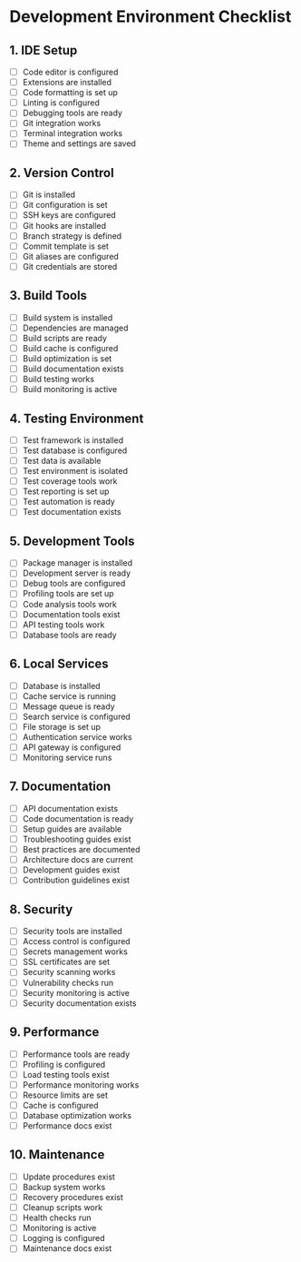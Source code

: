 # Development Environment Checklist

## 1. IDE Setup
- [ ] Code editor is configured
- [ ] Extensions are installed
- [ ] Code formatting is set up
- [ ] Linting is configured
- [ ] Debugging tools are ready
- [ ] Git integration works
- [ ] Terminal integration works
- [ ] Theme and settings are saved

## 2. Version Control
- [ ] Git is installed
- [ ] Git configuration is set
- [ ] SSH keys are configured
- [ ] Git hooks are installed
- [ ] Branch strategy is defined
- [ ] Commit template is set
- [ ] Git aliases are configured
- [ ] Git credentials are stored

## 3. Build Tools
- [ ] Build system is installed
- [ ] Dependencies are managed
- [ ] Build scripts are ready
- [ ] Build cache is configured
- [ ] Build optimization is set
- [ ] Build documentation exists
- [ ] Build testing works
- [ ] Build monitoring is active

## 4. Testing Environment
- [ ] Test framework is installed
- [ ] Test database is configured
- [ ] Test data is available
- [ ] Test environment is isolated
- [ ] Test coverage tools work
- [ ] Test reporting is set up
- [ ] Test automation is ready
- [ ] Test documentation exists

## 5. Development Tools
- [ ] Package manager is installed
- [ ] Development server is ready
- [ ] Debug tools are configured
- [ ] Profiling tools are set up
- [ ] Code analysis tools work
- [ ] Documentation tools exist
- [ ] API testing tools work
- [ ] Database tools are ready

## 6. Local Services
- [ ] Database is installed
- [ ] Cache service is running
- [ ] Message queue is ready
- [ ] Search service is configured
- [ ] File storage is set up
- [ ] Authentication service works
- [ ] API gateway is configured
- [ ] Monitoring service runs

## 7. Documentation
- [ ] API documentation exists
- [ ] Code documentation is ready
- [ ] Setup guides are available
- [ ] Troubleshooting guides exist
- [ ] Best practices are documented
- [ ] Architecture docs are current
- [ ] Development guides exist
- [ ] Contribution guidelines exist

## 8. Security
- [ ] Security tools are installed
- [ ] Access control is configured
- [ ] Secrets management works
- [ ] SSL certificates are set
- [ ] Security scanning works
- [ ] Vulnerability checks run
- [ ] Security monitoring is active
- [ ] Security documentation exists

## 9. Performance
- [ ] Performance tools are ready
- [ ] Profiling is configured
- [ ] Load testing tools exist
- [ ] Performance monitoring works
- [ ] Resource limits are set
- [ ] Cache is configured
- [ ] Database optimization works
- [ ] Performance docs exist

## 10. Maintenance
- [ ] Update procedures exist
- [ ] Backup system works
- [ ] Recovery procedures exist
- [ ] Cleanup scripts work
- [ ] Health checks run
- [ ] Monitoring is active
- [ ] Logging is configured
- [ ] Maintenance docs exist 
